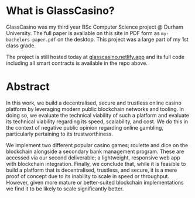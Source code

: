 # What is GlassCasino?
GlassCasino was my third year BSc Computer Science project @ Durham University. The full paper is available on this site in PDF form as `my-bachelors-paper.pdf` on the desktop. This project was a large part of my 1st class grade.

The project is still hosted today at <a href="https://glasscasino.netlify.app/" target="_blank" rel="noreferrer">glasscasino.netlify.app</a> and its full code including all smart contracts is available in the repo above.

# Abstract
In this work, we build a decentralised, secure and trustless online casino platform by leveraging modern public blockchain
networks and tooling. In doing so, we evaluate the technical viability of such a platform and evaluate its technical viability regarding its
speed, scalability, and cost. We do this in the context of negative public opinion regarding online gambling, particularly pertaining to its
trustworthiness. 

We implement two different popular casino games; roulette and dice on the blockchain alongside a secondary bank
management program. These are accessed via our second deliverable; a lightweight, responsive web app with blockchain integration.
Finally, we conclude that, while it is feasible to build a platform that is decentralised, trustless, and secure, it is a mere proof of concept
due to its inability to scale in speed or throughput. However, given more mature or better-suited blockchain implementations we find it
to be likely to scale significantly better.